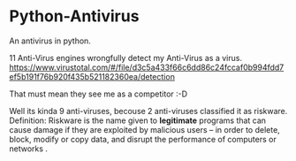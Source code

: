 # Python-Antivirus
An antivirus in python.

11 Anti-Virus engines wrongfully detect my Anti-Virus as a virus. https://www.virustotal.com/#/file/d3c5a433f66c6dd86c24fccaf0b994fdd7ef5b191f76b920f435b521182360ea/detection

That must mean they see me as a competitor :-D

Well its kinda 9 anti-viruses, becouse 2 anti-viruses classified it as riskware. Definition:
Riskware is the name given to **legitimate** programs that can cause damage if they are exploited by malicious users – in order to delete, block, modify or copy data, and disrupt the performance of computers or networks .
